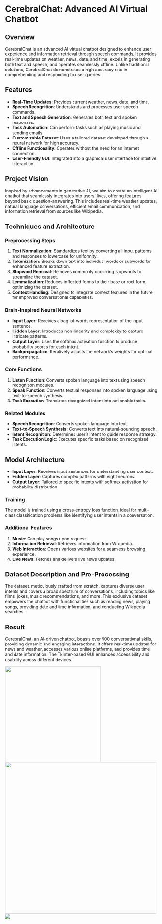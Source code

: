 # CerebralChat: Advanced AI Virtual Chatbot

## Overview
CerebralChat is an advanced AI virtual chatbot designed to enhance user experience and information retrieval through speech commands. It provides real-time updates on weather, news, date, and time, excels in generating both text and speech, and operates seamlessly offline. Unlike traditional solutions, CerebralChat demonstrates a high accuracy rate in comprehending and responding to user queries.

## Features
- **Real-Time Updates**: Provides current weather, news, date, and time.
- **Speech Recognition**: Understands and processes user speech commands.
- **Text and Speech Generation**: Generates both text and spoken responses.
- **Task Automation**: Can perform tasks such as playing music and sending emails.
- **Customizable Dataset**: Uses a tailored dataset developed through a neural network for high accuracy.
- **Offline Functionality**: Operates without the need for an internet connection.
- **User-Friendly GUI**: Integrated into a graphical user interface for intuitive interaction.

## Project Vision
Inspired by advancements in generative AI, we aim to create an intelligent AI chatbot that seamlessly integrates into users’ lives, offering features beyond basic question-answering. This includes real-time weather updates, natural language conversations, efficient email communication, and information retrieval from sources like Wikipedia.

## Techniques and Architecture

### Preprocessing Steps
1. **Text Normalization**: Standardizes text by converting all input patterns and responses to lowercase for uniformity.
2. **Tokenization**: Breaks down text into individual words or subwords for enhanced feature extraction.
3. **Stopword Removal**: Removes commonly occurring stopwords to streamline the dataset.
4. **Lemmatization**: Reduces inflected forms to their base or root form, optimizing the dataset.
5. **Context Handling**: Designed to integrate context features in the future for improved conversational capabilities.

### Brain-Inspired Neural Networks
- **Input Layer**: Receives a bag-of-words representation of the input sentence.
- **Hidden Layer**: Introduces non-linearity and complexity to capture intricate patterns.
- **Output Layer**: Uses the softmax activation function to produce probability scores for each intent.
- **Backpropagation**: Iteratively adjusts the network’s weights for optimal performance.

### Core Functions
1. **Listen Function**: Converts spoken language into text using speech recognition modules.
2. **Speak Function**: Converts textual responses into spoken language using text-to-speech synthesis.
3. **Task Execution**: Translates recognized intent into actionable tasks.

### Related Modules
- **Speech Recognition**: Converts spoken language into text.
- **Text-to-Speech Synthesis**: Converts text into natural-sounding speech.
- **Intent Recognition**: Determines user’s intent to guide response strategy.
- **Task Execution Logic**: Executes specific tasks based on recognized intents.

## Model Architecture
- **Input Layer**: Receives input sentences for understanding user context.
- **Hidden Layer**: Captures complex patterns with eight neurons.
- **Output Layer**: Tailored to specific intents with softmax activation for probability distribution.

### Training
The model is trained using a cross-entropy loss function, ideal for multi-class classification problems like identifying user intents in a conversation.

### Additional Features
1. **Music**: Can play songs upon request.
2. **Information Retrieval**: Retrieves information from Wikipedia.
3. **Web Interaction**: Opens various websites for a seamless browsing experience.
4. **Live News**: Fetches and delivers live news updates.

## Dataset Description and Pre-Processing
The dataset, meticulously crafted from scratch, captures diverse user intents and covers a broad spectrum of conversations, including topics like films, jokes, music recommendations, and more. This exclusive dataset empowers the chatbot with functionalities such as reading news, playing songs, providing date and time information, and conducting Wikipedia searches.

## Result
CerebralChat, an AI-driven chatbot, boasts over 500 conversational skills, providing dynamic and engaging interactions. It offers real-time updates for news and weather, accesses various online platforms, and provides time and date information. The Tkinter-based GUI enhances accessibility and usability across different devices.

<p float="left">
  <img src="https://github.com/Swasti-23/AI-foundations/blob/main/Images/output.jpg?raw=true" width="315" />
  <img src="https://github.com/Swasti-23/AI-foundations/blob/main/Images/inteli-assist.png?raw=true" width="500" /> 
  <img src="https://github.com/Swasti-23/AI-foundations/blob/main/Images/seqdia%20final.png?raw=true"/>
</p>

